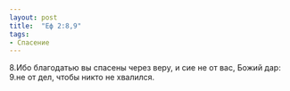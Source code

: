 ```yaml
---
layout: post
title:  "Еф 2:8,9"
tags:
- Спасение
---
```


8.Ибо благодатью вы спасены через веру, и сие не от вас, Божий дар: 9.не от дел, чтобы никто не хвалился.
